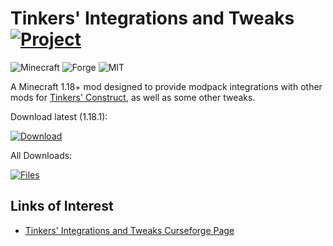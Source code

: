 # Tinkers' Integrations and Tweaks [![Project](http://cf.way2muchnoise.eu/full_602680_downloads.svg)](https://www.curseforge.com/minecraft/mc-mods/tcintegrations)
![Minecraft](http://cf.way2muchnoise.eu/versions/For%20MC_602680_all.svg)
![Forge](https://img.shields.io/badge/Forge-39.0+-green.svg?longCache=true&style=flat)
![MIT](https://img.shields.io/badge/license-MIT-blue.svg?longCache=true&style=flat)

A Minecraft 1.18+ mod designed to provide modpack integrations with other mods for
[Tinkers' Construct](https://github.com/SlimeKnights/TinkersConstruct), as well as some other tweaks.

Download latest (1.18.1):

[![Download](https://curse.nikky.moe/api/img/602680?logo)](https://curse.nikky.moe/api/url/602680)

All Downloads:

[![Files](https://curse.nikky.moe/api/img/602680/files?logo)](https://www.curseforge.com/minecraft/mc-mods/tcintegrations/files)

## Links of Interest

+ [Tinkers' Integrations and Tweaks Curseforge Page](https://www.curseforge.com/minecraft/mc-mods/tcintegrations)
